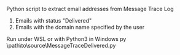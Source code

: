 Python script to extract email addresses from Message Trace Log
1. Emails with status "Delivered"
2. Emails with the domain name specified by the user

Run under WSL or with Python3 in Windows py \path\to\source\MessageTraceDelivered.py
